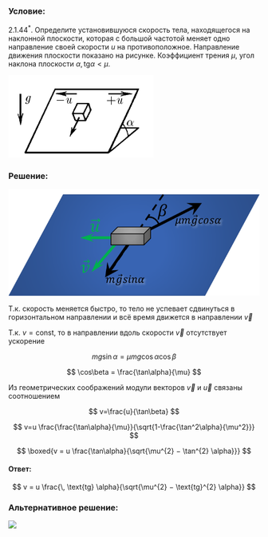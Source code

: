 ###  Условие:

$2.1.44^*.$ Определите установившуюся скорость тела, находящегося на наклонной плоскости, которая с большой частотой меняет одно направление своей скорости $u$ на противоположное. Направление движения плоскости показано на рисунке. Коэффициент трения $\mu$, угол наклона плоскости $\alpha , \, \text{tg} \alpha < \mu .$

![ К задаче 2.1.44 |291x166, 31%](../../img/2.1.44/statement.png)

###  Решение:

![ Силы действующие на тело |735x311, 59%](../../img/2.1.44/draw.png)

Т.к. скорость меняется быстро, то тело не успевает сдвинуться в горизонтальном направлении и всё время движется в направлении $\vec{v}$

Т.к. $v=\text{const}$, то в направлении вдоль скорости $\vec{v}$ отсутствует ускорение

$$
mg\sin\alpha = \mu mg \cos\alpha\cos\beta
$$

$$
\cos\beta = \frac{\tan\alpha}{\mu}
$$

Из геометрических соображений модули векторов $\vec{v}$ и $\vec{u}$ связаны соотношением

$$
v=\frac{u}{\tan\beta}
$$

$$
v=u \frac{\frac{\tan\alpha}{\mu}}{\sqrt{1-\frac{\tan^2\alpha}{\mu^2}}}
$$

$$
\boxed{v = u \frac{\tan\alpha}{\sqrt{\mu^{2} − \tan^{2} \alpha}}}
$$

#### Ответ:

$$
v = u \frac{\, \text{tg} \alpha}{\sqrt{\mu^{2} − \text{tg}^{2} \alpha}}
$$

###  Альтернативное решение:

![](https://www.youtube.com/embed/bbmsYQUqrU8)